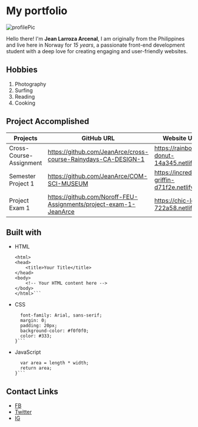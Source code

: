 # My portfolio 

![profilePic](https://drive.google.com/uc?export=view&id=18GQEgGi_OVqHcGtZucUvFR5z24e_w3M0)

Hello there! I'm **Jean Larroza Arcenal**, I am originally from the Philippines and live here in Norway for *15 years*, a passionate front-end development student with a deep love for creating engaging and user-friendly websites.
## Hobbies

1. Photography
2. Surfing
3. Reading
4. Cooking

## Project Accomplished

| Projects                |             GitHub URL                                            |       Website URL                               |
| --------                | --------                                                          | --------                                        |
| Cross-Course- Assignment|  https://github.com/JeanArce/cross-course-Rainydays-CA-DESIGN-1   | https://rainbow-donut-14a345.netlify.app        |
| Semester Project 1      | https://github.com/JeanArce/COM-SCI-MUSEUM                        | https://incredible-griffin-d71f2e.netlify.app   |
| Project Exam 1          | https://github.com/Noroff-FEU-Assignments/project-exam-1-JeanArce | https://chic-lolly-722a58.netlify.app           |

## Built with 
- HTML
    ```<!DOCTYPE html>
    <html>
    <head>
        <title>Your Title</title>
    </head>
    <body>
        <!-- Your HTML content here -->
    </body>
    </html>```

- CSS
    ```body {
      font-family: Arial, sans-serif;
      margin: 0;
      padding: 20px;
      background-color: #f0f0f0;
      color: #333;
    }```
- JavaScript
    ```function calculateRectangleArea(length, width) {
      var area = length * width;
      return area;
    }```
    
## Contact Links

- [FB](https://www.facebook.com/jn.arcenal)
- [Twitter](https://twitter.com/jn.arcenal)
- [IG](https://www.instagram.com/jin_rcnal/?igshid=MjEwN2IyYWYwYw%3D%3D&fbclid=IwAR1BThQ0xcJTk5fWGK_IfNrCJTDGwUyxK2d-4pvPqxYltNqwDjmw_hq6OpA)




